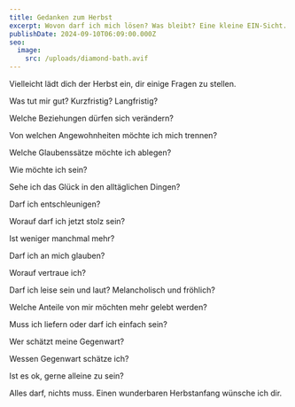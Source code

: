 ```yaml
---
title: Gedanken zum Herbst
excerpt: Wovon darf ich mich lösen? Was bleibt? Eine kleine EIN-Sicht.
publishDate: 2024-09-10T06:09:00.000Z
seo:
  image:
    src: /uploads/diamond-bath.avif
---
```

Vielleicht lädt dich der Herbst ein, dir einige Fragen zu stellen. 



Was tut mir gut? Kurzfristig? Langfristig?

Welche Beziehungen dürfen sich verändern? 

Von welchen Angewohnheiten möchte ich mich trennen?

Welche Glaubenssätze möchte ich ablegen?

Wie möchte ich sein?

Sehe ich das Glück in den alltäglichen Dingen?

Darf ich entschleunigen?

Worauf darf ich jetzt stolz sein?

Ist weniger manchmal mehr?

Darf ich an mich glauben?

Worauf vertraue ich?

Darf ich leise sein und laut? Melancholisch und fröhlich? 

Welche Anteile von mir möchten mehr gelebt werden?

Muss ich liefern oder darf ich einfach sein?

Wer schätzt meine Gegenwart?

Wessen Gegenwart schätze ich?

Ist es ok, gerne alleine zu sein?



Alles darf, nichts muss. Einen wunderbaren Herbstanfang wünsche ich dir.
